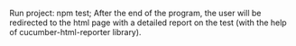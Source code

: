 Run project: npm test; After the end of the program, the user will be redirected to the html page with a detailed report on the test (with the help of cucumber-html-reporter library).
